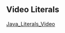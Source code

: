 ## Video Literals
[Java_Literals_Video](https://drive.google.com/drive/folders/1egbVi5lELMBZ-B4WU-5mtkbq6kyE_GxU?usp=sharing)
